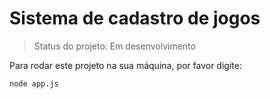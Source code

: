 # Sistema de cadastro de jogos

> Status do projeto: Em desenvolvimento

Para rodar este projeto na sua máquina, por favor digite:
```
node app.js
